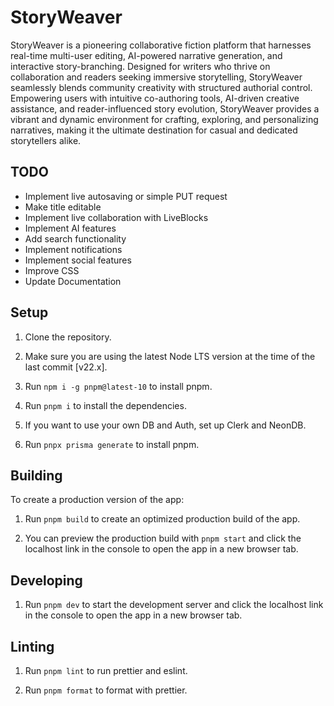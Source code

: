 # StoryWeaver

StoryWeaver is a pioneering collaborative fiction platform that harnesses real-time multi-user editing, AI-powered narrative generation, and interactive story-branching. Designed for writers who thrive on collaboration and readers seeking immersive storytelling, StoryWeaver seamlessly blends community creativity with structured authorial control. Empowering users with intuitive co-authoring tools, AI-driven creative assistance, and reader-influenced story evolution, StoryWeaver provides a vibrant and dynamic environment for crafting, exploring, and personalizing narratives, making it the ultimate destination for casual and dedicated storytellers alike.

## TODO

- Implement live autosaving or simple PUT request
- Make title editable
- Implement live collaboration with LiveBlocks
- Implement AI features
- Add search functionality
- Implement notifications
- Implement social features
- Improve CSS
- Update Documentation

## Setup

1. Clone the repository.

2. Make sure you are using the latest Node LTS version at the time of the last commit [v22.x].

3. Run `npm i -g pnpm@latest-10` to install pnpm.

4. Run `pnpm i` to install the dependencies.
5. If you want to use your own DB and Auth, set up Clerk and NeonDB.
6. Run `pnpx prisma generate` to install pnpm.

## Building

To create a production version of the app:

1. Run `pnpm build` to create an optimized production build of the app.

2. You can preview the production build with `pnpm start` and click the localhost link in the console to open the app in a new browser tab.

## Developing

1. Run `pnpm dev` to start the development server and click the localhost link in the console to open the app in a new browser tab.

## Linting

1. Run `pnpm lint` to run prettier and eslint.

2. Run `pnpm format` to format with prettier.
